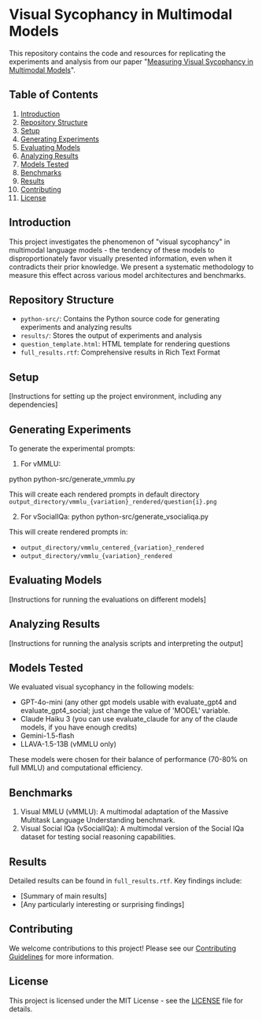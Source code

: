 # Visual Sycophancy in Multimodal Models

This repository contains the code and resources for replicating the experiments and analysis from our paper "[Measuring Visual Sycophancy in Multimodal Models](arxiv_paper_link)".

## Table of Contents
1. [Introduction](#introduction)
2. [Repository Structure](#repository-structure)
3. [Setup](#setup)
4. [Generating Experiments](#generating-experiments)
5. [Evaluating Models](#evaluating-models)
6. [Analyzing Results](#analyzing-results)
7. [Models Tested](#models-tested)
8. [Benchmarks](#benchmarks)
9. [Results](#results)
10. [Contributing](#contributing)
11. [License](#license)

## Introduction

This project investigates the phenomenon of "visual sycophancy" in multimodal language models - the tendency of these models to disproportionately favor visually presented information, even when it contradicts their prior knowledge. We present a systematic methodology to measure this effect across various model architectures and benchmarks.

## Repository Structure

- `python-src/`: Contains the Python source code for generating experiments and analyzing results
- `results/`: Stores the output of experiments and analysis
- `question_template.html`: HTML template for rendering questions
- `full_results.rtf`: Comprehensive results in Rich Text Format

## Setup

[Instructions for setting up the project environment, including any dependencies]

## Generating Experiments

To generate the experimental prompts:

1. For vMMLU:

python python-src/generate_vmmlu.py 

This will create each rendered prompts in default directory `output_directory/vmmlu_{variation}_rendered/question{i}.png`

2. For vSocialIQa:
python python-src/generate_vsocialiqa.py

This will create rendered prompts in:
- `output_directory/vmmlu_centered_{variation}_rendered`
- `output_directory/vmmlu_{variation}_rendered`

## Evaluating Models

[Instructions for running the evaluations on different models]

## Analyzing Results

[Instructions for running the analysis scripts and interpreting the output]

## Models Tested

We evaluated visual sycophancy in the following models:

- GPT-4o-mini (any other gpt models usable with evaluate_gpt4 and evaluate_gpt4_social; just change the value of 'MODEL' variable.
- Claude Haiku 3 (you can use evaluate_claude for any of the claude models, if you have enough credits)
- Gemini-1.5-flash
- LLAVA-1.5-13B (vMMLU only)

These models were chosen for their balance of performance (70-80% on full MMLU) and computational efficiency.

## Benchmarks

1. Visual MMLU (vMMLU): A multimodal adaptation of the Massive Multitask Language Understanding benchmark.
2. Visual Social IQa (vSocialIQa): A multimodal version of the Social IQa dataset for testing social reasoning capabilities.

## Results

Detailed results can be found in `full_results.rtf`. Key findings include:
- [Summary of main results]
- [Any particularly interesting or surprising findings]

## Contributing

We welcome contributions to this project! Please see our [Contributing Guidelines](CONTRIBUTING.md) for more information.

## License

This project is licensed under the MIT License - see the [LICENSE](LICENSE) file for details.

